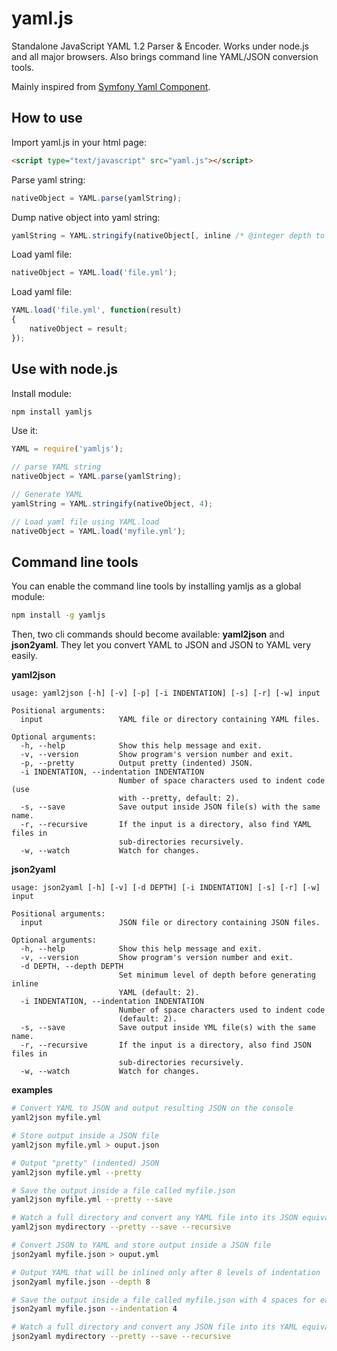 yaml.js
=======

Standalone JavaScript YAML 1.2 Parser & Encoder. Works under node.js and all major browsers. Also brings command line YAML/JSON conversion tools.

Mainly inspired from [Symfony Yaml Component](https://github.com/symfony/Yaml).

How to use
----------

Import yaml.js in your html page:

``` html
<script type="text/javascript" src="yaml.js"></script>
```

Parse yaml string:

``` js
nativeObject = YAML.parse(yamlString);
```

Dump native object into yaml string:

``` js
yamlString = YAML.stringify(nativeObject[, inline /* @integer depth to start using inline notation at */[, spaces /* @integer number of spaces to use for indentation */] ]);
```

Load yaml file:

``` js
nativeObject = YAML.load('file.yml');
```

Load yaml file:

``` js
YAML.load('file.yml', function(result)
{
    nativeObject = result;
});
```

Use with node.js
----------------

Install module:

``` bash
npm install yamljs
```

Use it:

``` js
YAML = require('yamljs');

// parse YAML string
nativeObject = YAML.parse(yamlString);

// Generate YAML
yamlString = YAML.stringify(nativeObject, 4);

// Load yaml file using YAML.load
nativeObject = YAML.load('myfile.yml');
```

Command line tools
------------------

You can enable the command line tools by installing yamljs as a global module:

``` bash
npm install -g yamljs
```

Then, two cli commands should become available: **yaml2json** and **json2yaml**. They let you convert YAML to JSON and JSON to YAML very easily.

**yaml2json**

```
usage: yaml2json [-h] [-v] [-p] [-i INDENTATION] [-s] [-r] [-w] input

Positional arguments:
  input                 YAML file or directory containing YAML files.

Optional arguments:
  -h, --help            Show this help message and exit.
  -v, --version         Show program's version number and exit.
  -p, --pretty          Output pretty (indented) JSON.
  -i INDENTATION, --indentation INDENTATION
                        Number of space characters used to indent code (use 
                        with --pretty, default: 2).
  -s, --save            Save output inside JSON file(s) with the same name.
  -r, --recursive       If the input is a directory, also find YAML files in 
                        sub-directories recursively.
  -w, --watch           Watch for changes.
```

**json2yaml**

```
usage: json2yaml [-h] [-v] [-d DEPTH] [-i INDENTATION] [-s] [-r] [-w] input

Positional arguments:
  input                 JSON file or directory containing JSON files.

Optional arguments:
  -h, --help            Show this help message and exit.
  -v, --version         Show program's version number and exit.
  -d DEPTH, --depth DEPTH
                        Set minimum level of depth before generating inline 
                        YAML (default: 2).
  -i INDENTATION, --indentation INDENTATION
                        Number of space characters used to indent code 
                        (default: 2).
  -s, --save            Save output inside YML file(s) with the same name.
  -r, --recursive       If the input is a directory, also find JSON files in 
                        sub-directories recursively.
  -w, --watch           Watch for changes.
```

**examples**

``` bash
# Convert YAML to JSON and output resulting JSON on the console
yaml2json myfile.yml

# Store output inside a JSON file
yaml2json myfile.yml > ouput.json

# Output "pretty" (indented) JSON
yaml2json myfile.yml --pretty

# Save the output inside a file called myfile.json
yaml2json myfile.yml --pretty --save

# Watch a full directory and convert any YAML file into its JSON equivalent
yaml2json mydirectory --pretty --save --recursive

# Convert JSON to YAML and store output inside a JSON file
json2yaml myfile.json > ouput.yml

# Output YAML that will be inlined only after 8 levels of indentation
json2yaml myfile.json --depth 8

# Save the output inside a file called myfile.json with 4 spaces for each indentation
json2yaml myfile.json --indentation 4

# Watch a full directory and convert any JSON file into its YAML equivalent
json2yaml mydirectory --pretty --save --recursive

